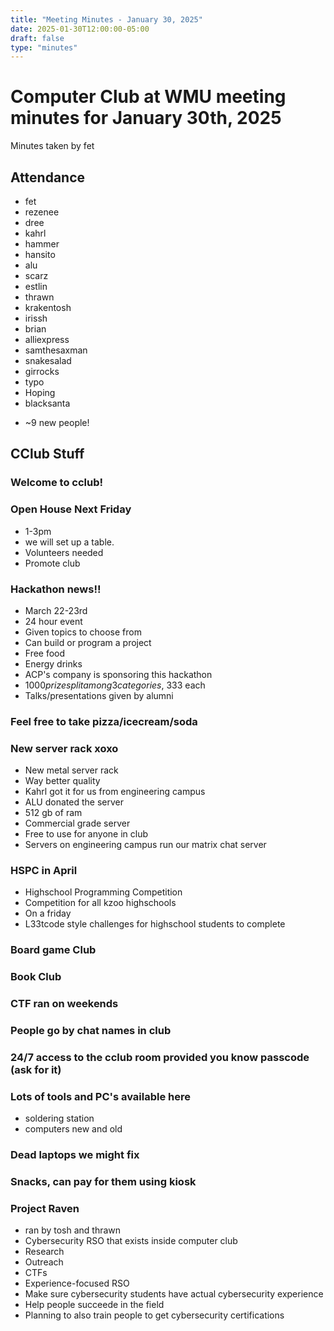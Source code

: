 ```yaml
---
title: "Meeting Minutes - January 30, 2025"
date: 2025-01-30T12:00:00-05:00
draft: false
type: "minutes"
---
```


# Computer Club at WMU meeting minutes for January 30th, 2025
Minutes taken by fet



## Attendance
* fet
* rezenee
* dree
* kahrl
* hammer
* hansito
* alu
* scarz
* estlin
* thrawn
* krakentosh
* irissh
* brian
* alliexpress
* samthesaxman
* snakesalad
* girrocks
* typo
* Hoping
* blacksanta
+ ~9 new people!


## CClub Stuff
### Welcome to cclub!

### Open House Next Friday
* 1-3pm
* we will set up a table.
* Volunteers needed
* Promote club

### Hackathon news!!
* March 22-23rd
* 24 hour event
* Given topics to choose from
* Can build or program a project
* Free food
* Energy drinks
* ACP's company is sponsoring this hackathon
* $1000 prize split among 3 categories, ~$333 each
* Talks/presentations given by alumni

### Feel free to take pizza/icecream/soda

### New server rack xoxo
* New metal server rack
* Way better quality
* Kahrl got it for us from engineering campus
* ALU donated the server
* 512 gb of ram
* Commercial grade server
* Free to use for anyone in club
* Servers on engineering campus run our matrix chat server

### HSPC in April
* Highschool Programming Competition
* Competition for all kzoo highschools
* On a friday
* L33tcode style challenges for highschool students to complete

### Board game Club

### Book Club

### CTF ran on weekends

### People go by chat names in club

### 24/7 access to the cclub room provided you know passcode (ask for it)

### Lots of tools and PC's available here
* soldering station
* computers new and old

### Dead laptops we might fix


### Snacks, can pay for them using kiosk

### Project Raven
* ran by tosh and thrawn
* Cybersecurity RSO that exists inside computer club
* Research
* Outreach
* CTFs
* Experience-focused RSO
* Make sure cybersecurity students have actual cybersecurity experience
* Help people succeede in the field
* Planning to also train people to get cybersecurity certifications
